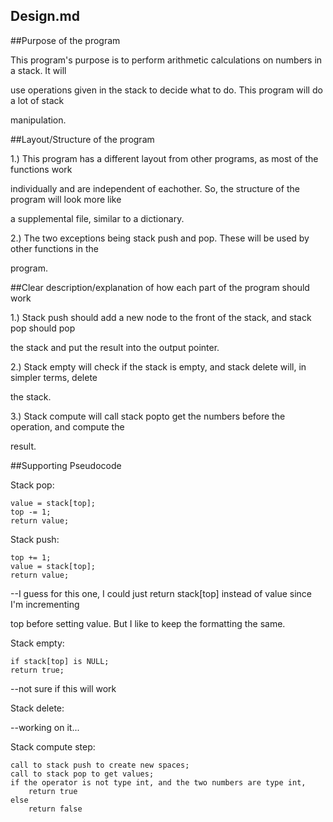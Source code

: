 Design.md
-------------

##Purpose of the program

This program's purpose is to perform arithmetic calculations on numbers in a stack. It will 

use operations given in the stack to decide what to do. This program will do a lot of stack

manipulation.

##Layout/Structure of the program 

1.) This program has a different layout from other programs, as most of the functions work 

individually and are independent of eachother. So, the structure of the program will look more like

a supplemental file, similar to a dictionary.

2.) The two exceptions being stack push and pop. These will be used by other functions in the 

program.

##Clear description/explanation of how each part of the program should work

1.) Stack push should add a new node to the front of the stack, and stack pop should pop

the stack and put the result into the output pointer. 

2.) Stack empty will check if the stack is empty, and stack delete will, in simpler terms, delete

the stack.

3.) Stack compute will call stack popto get the numbers before the operation, and compute the 

result.

##Supporting Pseudocode

Stack pop:
	
	value = stack[top];
	top -= 1;
	return value;

Stack push:

	top += 1;
	value = stack[top];
	return value;

--I guess for this one, I could just return stack[top] instead of value since I'm incrementing 

top before setting value. But I like to keep the formatting the same.

Stack empty:

	if stack[top] is NULL;
	return true;

--not sure if this will work

Stack delete:

--working on it...

Stack compute step:
	
	call to stack push to create new spaces;
	call to stack pop to get values;
	if the operator is not type int, and the two numbers are type int,
		return true
	else
		return false













